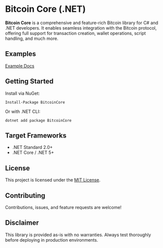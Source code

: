 # Bitcoin Core (.NET)

**Bitcoin Core** is a comprehensive and feature-rich Bitcoin library for C# and .NET developers. It enables seamless integration with the Bitcoin protocol, offering full support for transaction creation, wallet operations, script handling, and much more.

## Examples
[Example Docs](examples.md)
## Getting Started

Install via NuGet:

```
Install-Package BitcoinCore
```

Or with .NET CLI:

```
dotnet add package BitcoinCore
```


## Target Frameworks

- .NET Standard 2.0+
- .NET Core / .NET 5+

## License

This project is licensed under the [MIT License](LICENSE).

## Contributing

Contributions, issues, and feature requests are welcome!

## Disclaimer

This library is provided as-is with no warranties. Always test thoroughly before deploying in production environments.

